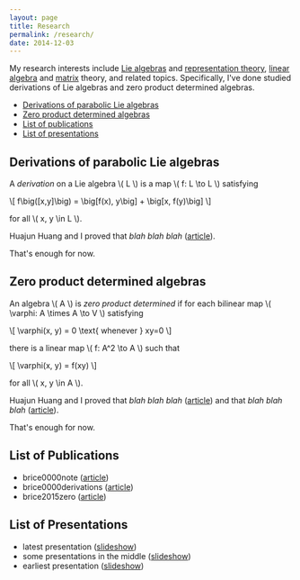 ```yaml
---
layout: page
title: Research
permalink: /research/
date: 2014-12-03
---
```


My research interests include [Lie algebras][] and [representation theory][],
[linear algebra][] and [matrix][] theory, and related topics. Specifically,
I've done studied derivations of Lie algebras and zero product determined
algebras.

  [Lie algebras]: http://en.wikipedia.org/wiki/Lie_algebra
  [representation theory]: http://en.wikipedia.org/wiki/Representation_theory
  [linear algebra]: http://en.wikipedia.org/wiki/Linear_algebra
  [matrix]: http://en.wikipedia.org/wiki/Matrix_(mathematics)

* [Derivations of parabolic Lie algebras](#derivations)
* [Zero product determined algebras](#zpd)
* [List of publications](#publications)
* [List of presentations](#presentations)

<h2 id="derivations">Derivations of parabolic Lie algebras</h2>

A _derivation_ on a Lie algebra \\( L \\) is a map \\( f: L \to L \\) satisfying

\\[
  f\big([x,y]\big) = \big[f(x), y\big] + \big[x, f(y)\big]
\\]

for all \\( x, y \in L \\).

Huajun Huang and I proved that _blah blah blah_ ([article](#brice0000derivations)).

That's enough for now.

<h2 id="zpd">Zero product determined algebras</h2>

An algebra \\( A \\) is _zero product determined_ if for each bilinear map
\\( \varphi: A \times A \to V \\) satisfying

\\[
  \varphi(x, y) = 0 \text{ whenever } xy=0
\\]

there is a linear map \\( f: A^2 \to A \\) such that

\\[
  \varphi(x, y) = f(xy)
\\]

for all \\( x, y \in A \\).

Huajun Huang and I proved that _blah blah blah_ ([article](#brice2015zero))
and that _blah blah blah_ ([article](#brice0000note)).

That's enough for now.

<h2 id="publications">List of Publications</h2>

<!-- we want to replace this list with a liquid script -->

* brice0000note ([article](about:blank))
* brice0000derivations ([article](about:blank))
* brice2015zero ([article](about:blank))

<h2 id="presentations">List of Presentations</h2>

<!-- we want to replace this list with a liquid script -->

* latest presentation ([slideshow](about:blank))
* some presentations in the middle ([slideshow](about:blank))
* earliest presentation ([slideshow](about:blank))

